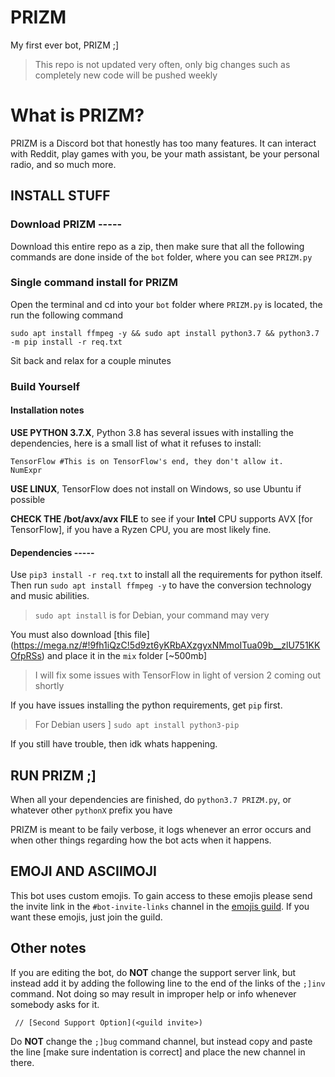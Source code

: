 # PRIZM
My first ever bot, PRIZM ;]

> This repo is not updated very often, only big changes such as completely new code will be 
pushed weekly

# What is PRIZM?
PRIZM is a Discord bot that honestly has too many features. It can interact with Reddit, 
play games with you, be your math assistant, be your personal radio, and so much more.

## INSTALL STUFF
### Download PRIZM -----
Download this entire repo as a zip, then make sure that all the following commands are done 
inside of the `bot` folder, where you can see `PRIZM.py`

### Single command install for PRIZM
Open the terminal and cd into your `bot` folder where `PRIZM.py` is located, the run the following
command

`sudo apt install ffmpeg -y && sudo apt install python3.7 && python3.7 -m pip install -r req.txt`

Sit back and relax for a couple minutes

### Build Yourself
#### Installation notes
**USE PYTHON 3.7.X**, Python 3.8 has several issues with installing the dependencies, here is a small list of
what it refuses to install:
```
TensorFlow #This is on TensorFlow's end, they don't allow it.
NumExpr
```

**USE LINUX**, TensorFlow does not install on Windows, so use Ubuntu if possible

**CHECK THE /bot/avx/avx FILE** to see if your **Intel** CPU supports AVX [for TensorFlow],
if you have a Ryzen CPU, you are most likely fine.

#### Dependencies -----

Use `pip3 install -r req.txt` to install all the requirements for python itself.
Then run `sudo apt install ffmpeg -y` to have the conversion technology and music abilities.

> `sudo apt install` is for Debian, your command may very

You must also download [this file]
(https://mega.nz/#!9fh1iQzC!5d9zt6yKRbAXzgyxNMmoITua09b__zlU751KKOfpRSs)
and place it in the `mix` folder [~500mb]
> I will fix some issues with TensorFlow in light of version 2 coming out shortly

If you have issues installing the python requirements, get `pip` first.
> For Debian users ] `sudo apt install python3-pip`

If you still have trouble, then idk whats happening.

## RUN PRIZM ;]
When all your dependencies are finished, do `python3.7 PRIZM.py`, or whatever other `pythonX` 
prefix you have

PRIZM is meant to be faily verbose, it logs whenever an error occurs and when other things 
regarding how the bot acts when it happens.

## EMOJI AND ASCIIMOJI
This bot uses custom emojis. To gain access to these emojis please send the invite link in
the `#bot-invite-links` channel in the [emojis guild](https://discord.gg/eYMyfcd). If you
want these emojis, just join the guild.

## Other notes
If you are editing the bot, do **NOT** change the support server link, but instead add it
by adding the following line to the end of the links of the `;]inv` command. Not doing so may
result in improper help or info whenever somebody asks for it.
```
 // [Second Support Option](<guild invite>)
```

Do **NOT** change the `;]bug` command channel, but instead copy and paste the line [make sure 
indentation is correct] and place the new channel in there.
